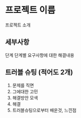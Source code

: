 # 프로젝트 이름
프로젝트 소개  

## 세부사항
단계 
 단계별 요구사항에 대한 해결내용

## 트러블 슈팅 (적어도 2개)
1. 문제를 직면
2. 그에대한 고민
3. 해결방안 모색
4. 해결
5. 트러블슈팅으로부터 배운것, 느낀점
